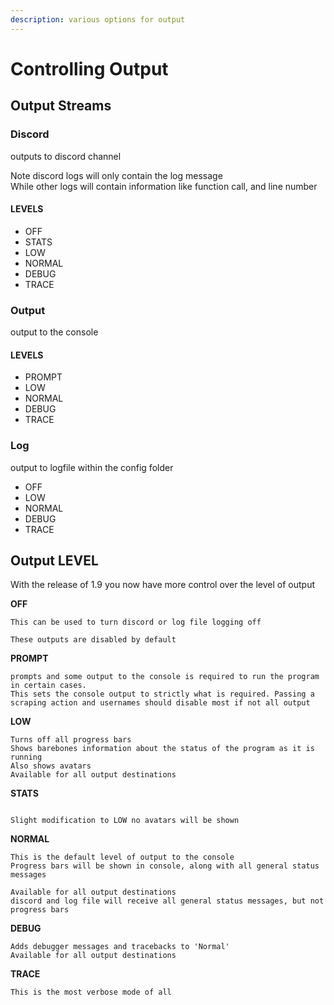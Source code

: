 ```yaml
---
description: various options for output
---
```


# Controlling Output

## Output Streams

### Discord

outputs to discord channel

Note discord logs will only contain the log message\
While other logs will contain information like function call, and line number

#### LEVELS

* OFF
* STATS
* LOW
* NORMAL
* DEBUG
* TRACE

### Output

output to the console

#### LEVELS

* PROMPT
* LOW
* NORMAL
* DEBUG
* TRACE

### Log

output to logfile within the config folder

* OFF
* LOW
* NORMAL
* DEBUG
* TRACE

## Output LEVEL

With the release of 1.9 you now have more control over the level of output

**OFF**

```
This can be used to turn discord or log file logging off

These outputs are disabled by default
```

**PROMPT**

```
prompts and some output to the console is required to run the program in certain cases.
This sets the console output to strictly what is required. Passing a scraping action and usernames should disable most if not all output
```

**LOW**

```
Turns off all progress bars 
Shows barebones information about the status of the program as it is running
Also shows avatars
Available for all output destinations
```

**STATS**

```

Slight modification to LOW no avatars will be shown

```

**NORMAL**

```
This is the default level of output to the console
Progress bars will be shown in console, along with all general status messages

Available for all output destinations
discord and log file will receive all general status messages, but not progress bars

```

**DEBUG**

```
Adds debugger messages and tracebacks to 'Normal'
Available for all output destinations

```

**TRACE**

```
This is the most verbose mode of all
```
